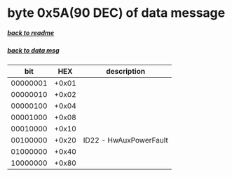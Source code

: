 # byte 0x5A(90 DEC) of data message
##### [back to readme](../README.md) 
##### [back to data msg](decode_data.md) 


| bit      	| HEX   	| description            	|
|----------	|-------	|------------------------	|
| 00000001 	| +0x01 	|                        	|
| 00000010 	| +0x02 	|                        	|
| 00000100 	| +0x04 	|                        	|
| 00001000 	| +0x08 	|                        	|
| 00010000 	| +0x10 	|                        	|
| 00100000 	| +0x20 	| ID22 - HwAuxPowerFault 	|
| 01000000 	| +0x40 	|                        	|
| 10000000 	| +0x80 	|                        	|
